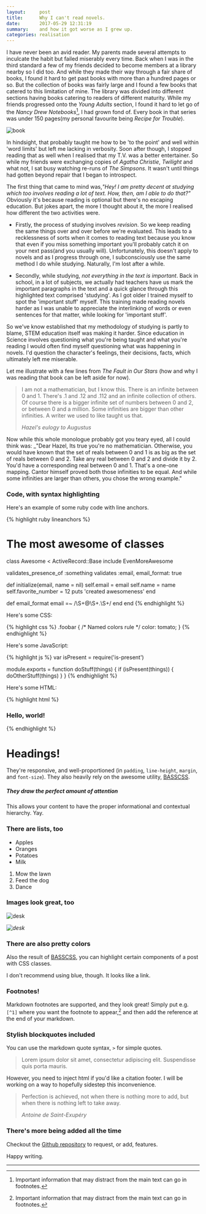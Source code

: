 ```yaml
---
layout:     post
title:      Why I can't read novels.
date:       2017-05-29 12:31:19
summary:    and how it got worse as I grew up.
categories: realisation
---
```


I have never been an avid reader. My parents made several attempts to inculcate the habit 
but failed miserably every time. Back when I was in the third standard a few of my friends decided to become
members at a library nearby so I did too. And while they made their way through a fair share of books, I found it 
hard to get past books with more than a hundred pages or so. But the collection of books was fairly large and I found a few books that catered to this limitation of mine. The library was divided into different sections having books 
catering to readers of different maturity. While my friends progressed onto the _Young Adults_ section, I found it hard to let 
go of the _Nancy Drew Notebooks_[^1], I had grown fond of. Every book in that series was under 150 pages(my personal favourite being _Recipe for Trouble_). 

![book](https://images-na.ssl-images-amazon.com/images/I/51SC94A2D6L._SX317_BO1,204,203,200_.jpg)

In hindsight, that probably taught me how to be 'to the point' and well within 'word limits' but left me lacking in verbosity.
Soon after though, I stopped reading that as well when I realised that my T.V. was a better entertainer. So while my friends were exchanging copies of _Agatha Christie_, _Twilight_ and what not, I sat busy watching re-runs of _The Simpsons_. It wasn't until things had gotten beyond repair that I began to introspect.

The first thing that came to mind was,_"Hey! I am pretty decent at studying which too involves reading a lot of text. How, then, am I able to do that?"_
Obviously it's because reading is optional but there's no escaping education. But jokes apart, the more I thought about it, the more I realised how different the two activities were.

* Firstly, the process of studying involves _revision_. So we keep reading the same things over and over before we're evaluated. This leads to a recklessness of sorts when it comes to reading text because you know that even if you miss something important you'll probably catch it on your next pass(and you usually will). Unfortunately, this doesn't apply to novels and as I progress through one, I subconsciously use the same method I do while studying. Naturally, I'm lost after a while.

* Secondly, while studying, _not everything in the text is important_. Back in school, in a lot of subjects, we actually had teachers have us mark the important paragraphs in the text and a quick glance through this highlighted text comprised 'studying'. As I got older I trained myself to spot the 'important stuff' myself. This training made reading novels harder as I was unable to appreciate the interlinking of words or even sentences for that matter, while looking for 'important stuff'. 

So we've know established that my methodology of studying is partly to blame, STEM education itself was making it harder. Since education in Science involves questioning what you're being taught and what you're reading I would often find myself questioning what was happening in novels. I'd question the character's feelings, their decisions, facts, which ultimately left me miserable.

Let me illustrate with a few lines from _The Fault in Our Stars_ (how and why I was reading that book can be left aside for now).

<blockquote>
  <p>
     I am not a mathematician, but I know this. There is an infinite between 0 and 1. There's .1 and .12 and .112 and an infinite collection of others. Of course there is a bigger infinite set of numbers between 0 and 2, or between 0 and a million. Some infinities are bigger than other infinities. A writer we used to like taught us that.
  </p>
  <footer><cite title="Hazel's eulogy to Augustus">Hazel's eulogy to Augustus</cite></footer>
</blockquote>

Now while this whole monologue probably got you teary eyed, all I could think was:
_"Dear Hazel, 
Its true you're no mathematician. Otherwise, you would have known that the set of reals between 0 and 1 is as big as the set of reals between 0 and 2. Take any real between 0 and 2 and divide it by 2. You'd have a corresponding real between 0 and 1. That's a one-one mapping. Cantor himself proved both those infinities to be equal. And while some infinities are larger than others, you chose the wrong example." 

### Code, with syntax highlighting

Here's an example of some ruby code with line anchors.

{% highlight ruby lineanchors %}
# The most awesome of classes
class Awesome < ActiveRecord::Base
  include EvenMoreAwesome

  validates_presence_of :something
  validates :email, email_format: true

  def initialize(email, name = nil)
    self.email = email
    self.name = name
    self.favorite_number = 12
    puts 'created awesomeness'
  end

  def email_format
    email =~ /\S+@\S+\.\S+/
  end
end
{% endhighlight %}

Here's some CSS:

{% highlight css %}
.foobar {
  /* Named colors rule */
  color: tomato;
}
{% endhighlight %}

Here's some JavaScript:

{% highlight js %}
var isPresent = require('is-present')

module.exports = function doStuff(things) {
  if (isPresent(things)) {
    doOtherStuff(things)
  }
}
{% endhighlight %}

Here's some HTML:

{% highlight html %}
<div class="m0 p0 bg-blue white">
  <h3 class="h1">Hello, world!</h3>
</div>
{% endhighlight %}

# Headings!

They're responsive, and well-proportioned (in `padding`, `line-height`, `margin`, and `font-size`).
They also heavily rely on the awesome utility, [BASSCSS](http://www.basscss.com/).

##### They draw the perfect amount of attention

This allows your content to have the proper informational and contextual hierarchy. Yay.

### There are lists, too

  * Apples
  * Oranges
  * Potatoes
  * Milk

  1. Mow the lawn
  2. Feed the dog
  3. Dance

### Images look great, too

![desk](https://cloud.githubusercontent.com/assets/1424573/3378137/abac6d7c-fbe6-11e3-8e09-55745b6a8176.png)

_![desk](https://cloud.githubusercontent.com/assets/1424573/3378137/abac6d7c-fbe6-11e3-8e09-55745b6a8176.png)_


### There are also pretty colors

Also the result of [BASSCSS](http://www.basscss.com/), you can <span class="bg-dark-gray white">highlight</span> certain components
of a <span class="red">post</span> <span class="mid-gray">with</span> <span class="green">CSS</span> <span class="orange">classes</span>.

I don't recommend using blue, though. It looks like a <span class="blue">link</span>.

### Footnotes!

Markdown footnotes are supported, and they look great! Simply put e.g. `[^1]` where you want the footnote to appear,[^1] and then add
the reference at the end of your markdown.

### Stylish blockquotes included

You can use the markdown quote syntax, `>` for simple quotes.

> Lorem ipsum dolor sit amet, consectetur adipiscing elit. Suspendisse quis porta mauris.

However, you need to inject html if you'd like a citation footer. I will be working on a way to
hopefully sidestep this inconvenience.

<blockquote>
  <p>
    Perfection is achieved, not when there is nothing more to add, but when there is nothing left to take away.
  </p>
  <footer><cite title="Antoine de Saint-Exupéry">Antoine de Saint-Exupéry</cite></footer>
</blockquote>

### There's more being added all the time

Checkout the [Github repository](https://github.com/johnotander/pixyll) to request,
or add, features.

Happy writing.

---

[^1]: Important information that may distract from the main text can go in footnotes.
